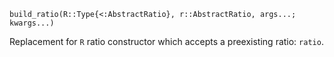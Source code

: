```
build_ratio(R::Type{<:AbstractRatio}, r::AbstractRatio, args...; kwargs...)
```

Replacement for `R` ratio constructor which accepts a preexisting ratio: `ratio`.
